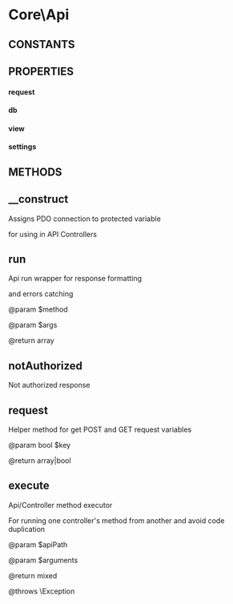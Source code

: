 # Core\Api
## CONSTANTS

## PROPERTIES

#### request
#### db
#### view
#### settings
## METHODS

## __construct



	 
 Assigns PDO connection to protected variable
	 
 for using in API Controllers
	 
## run



	 
 Api run wrapper for response formatting
	 
 and errors catching
	 
 @param $method
	 
 @param $args
	 
 @return array
	 
## notAuthorized



	 
 Not authorized response
	 
## request



	 
 Helper method for get POST and GET request variables
	 
 @param bool $key
	 
 @return array|bool
	 
## execute



	 
 Api/Controller method executor
	 
 For running one controller's method from another and avoid code duplication
	 
 @param $apiPath
	 
 @param $arguments
	 
 @return mixed
	 
 @throws \Exception
	 
